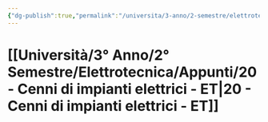 ```yaml
---
{"dg-publish":true,"permalink":"/universita/3-anno/2-semestre/elettrotecnica/appunti/20-cenni-di-impianti-elettrici-et/","tags":["UNI"]}
---
```


# [[Università/3° Anno/2° Semestre/Elettrotecnica/Appunti/20 - Cenni di impianti elettrici - ET\|20 - Cenni di impianti elettrici - ET]]




